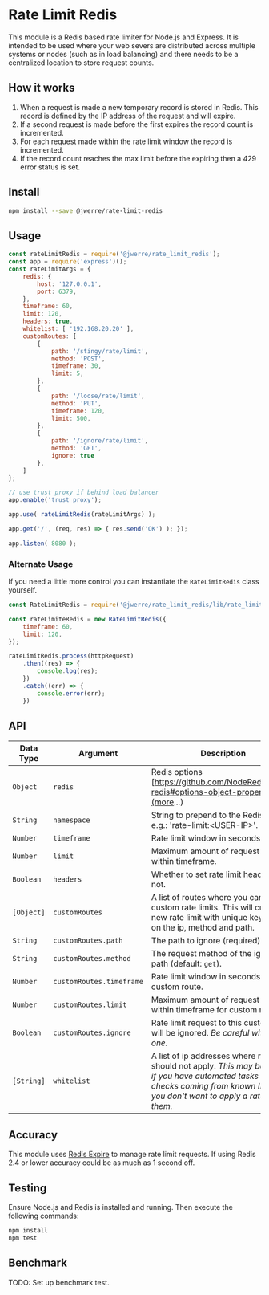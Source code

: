 # Rate Limit Redis

This module is a Redis based rate limiter for Node.js and Express. It is intended to be used where your web severs are distributed across multiple systems or nodes (such as in load balancing) and there needs to be a centralized location to store request counts.

## How it works

1. When a request is made a new temporary record is stored in Redis. This record is defined by the IP address of the request and will expire.
1. If a second request is made before the first expires the record count is incremented.
1. For each request made within the rate limit window the record is incremented.
1. If the record count reaches the max limit before the expiring then a 429 error status is set.

## Install

```bash
npm install --save @jwerre/rate-limit-redis
```

## Usage

```js
const rateLimitRedis = require('@jwerre/rate_limit_redis');
const app = require('express')();
const rateLimitArgs = {
	redis: {
		host: '127.0.0.1',
		port: 6379,
	},
	timeframe: 60,
	limit: 120,
	headers: true,
	whitelist: [ '192.168.20.20' ],
	customRoutes: [
		{
			path: '/stingy/rate/limit',
			method: 'POST',
			timeframe: 30,
			limit: 5,
		},
		{
			path: '/loose/rate/limit',
			method: 'PUT',
			timeframe: 120,
			limit: 500,
		},
		{
			path: '/ignore/rate/limit',
			method: 'GET',
			ignore: true
		},
	]
};

// use trust proxy if behind load balancer
app.enable('trust proxy');

app.use( rateLimitRedis(rateLimitArgs) );

app.get('/', (req, res) => { res.send('OK') ); });

app.listen( 8080 );

```

### Alternate Usage
If you need a little more control you can instantiate the `RateLimitRedis` class yourself.

```js
const RateLimitRedis = require('@jwerre/rate_limit_redis/lib/rate_limit_redis');

const rateLimiteRedis = new RateLimitRedis({
	timeframe: 60,
	limit: 120,
});

rateLimitRedis.process(httpRequest)
	.then((res) => {
		console.log(res);
	})
	.catch((err) => {
		console.error(err);
	})

```

## API
| Data Type	| Argument	| Description	|
| --		| --		| --			|
| `Object`		| `redis`	| Redis options [https://github.com/NodeRedis/node-redis#options-object-properties](more...) |
| `String`		| `namespace`	| String to prepend to the Redis key e.g.: 'rate-limit:\<USER-IP\>'. |
| `Number`		| `timeframe`	| Rate limit window in seconds. |
| `Number`		| `limit`	| Maximum amount of request allowed within timeframe. |
| `Boolean`		| `headers`	| Whether to set rate limit headers or not. |
| `[Object]`	| `customRoutes`	| A list of routes where you can set custom rate limits. This will create a new rate limit with unique key based on the ip, method and path. |
| `String`		| `customRoutes.path`	| The path to ignore (required). |
| `String`		| `customRoutes.method`	| The request method of the ignored path (default: `get`). |
| `Number`		| `customRoutes.timeframe`	| Rate limit window in seconds for custom route. |
| `Number`		| `customRoutes.limit`	| Maximum amount of request allowed within timeframe for custom route. |
| `Boolean`		| `customRoutes.ignore`	| Rate limit request to this custom route will be ignored. *Be careful with this one.* |
| `[String]`	| `whitelist`	| A list of ip addresses where rate limit should not apply. *This may be useful if you have automated tasks or health checks coming from known IPs and you don't want to apply a rate limit them.* |


## Accuracy

This module uses [Redis Expire](https://redis.io/commands/expire) to manage rate limit requests. If using Redis 2.4 or lower accuracy could be as much as 1 second off. 

## Testing

Ensure Node.js and Redis is installed and running. Then execute the following commands:

```bash
npm install
npm test
```

## Benchmark

TODO: Set up benchmark test.
